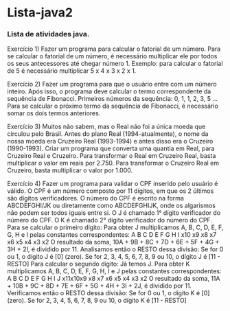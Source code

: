 # Lista-java2

### Lista de atividades java.

<p>
Exercício 1) Fazer um programa para calcular o fatorial de um número. Para se calcular o fatorial 
de um número, é necessário multiplicar ele por todos os seus antecessores até chegar número 1. 
Exemplo: para calcular o fatorial de 5 é necessário multiplicar 5 x 4 x 3 x 2 x 1.
</p>
<p>
Exercício 2) Fazer um programa para que o usuário entre com um número inteiro. Após isso, o 
programa deve calcular o termo correspondente da sequência de Fibonacci. 
Primeiros números da sequência: 0, 1, 1, 2, 3, 5 ...
Para se calcular o próximo termo da sequência de Fibonacci, é necessário somar os dois termos 
anteriores.
</p>
<p>
Exercício 3) Muitos não sabem, mas o Real não foi a única moeda que circulou pelo Brasil. Antes 
do plano Real (1994-atualmente), o nome da nossa moeda era Cruzeiro Real (1993-1994) e antes 
disso era o Cruzeiro (1990-1993). Criar um programa que converta uma quantia em Real, para 
Cruzeiro Real e Cruzeiro.
Para transformar o Real em Cruzeiro Real, basta multiplicar o valor em reais por 2.750.
Para transformar o Cruzeiro Real em Cruzeiro, basta multiplicar o valor por 1.000.
</p>
<p>
Exercício 4) Fazer um programa para validar o CPF inserido pelo usuário é válido. O CPF é um 
número composto por 11 dígitos, em que os 2 últimos são dígitos verificadores.
O número do CPF é escrito na forma ABCDEFGHI/JK ou diretamente como ABCDEFGHIJK, onde 
os algarismos não podem ser todos iguais entre si.
O J é chamado 1° dígito verificador do número do CPF.
O K é chamado 2° dígito verificador do número do CPF.
Para se calcular o primeiro dígito:
Para obter J multiplicamos A, B, C, D, E, F, G, H e I pelas constantes correspondentes:
A B C D E F G H I
x10 x9 x8 x7 x6 x5 x4 x3 x2
O resultado da soma, 10A + 9B + 8C + 7D + 6E + 5F + 4G + 3H + 2I, é dividido por 11.
Analisamos então o RESTO dessa divisão:
Se for 0 ou 1, o dígito J é [0] (zero). Se for 2, 3, 4, 5, 6, 7, 8, 9 ou 10, o dígito J é [11 - RESTO]
Para calcular o segundo dígito:
Já temos J. Para obter K multiplicamos A, B, C, D, E, F, G, H, I e J pelas constantes 
correspondentes:
A B C D E F G H I J
x11x10x9 x8 x7 x6 x5 x4 x3 x2
O resultado da soma, 11A + 10B + 9C + 8D + 7E + 6F + 5G + 4H + 3I + 2J, é dividido por 11.
Verificamos então o RESTO dessa divisão:
Se for 0 ou 1, o dígito K é [0] (zero). Se for 2, 3, 4, 5, 6, 7, 8, 9 ou 10, o dígito K é [11 - RESTO]
</p>
